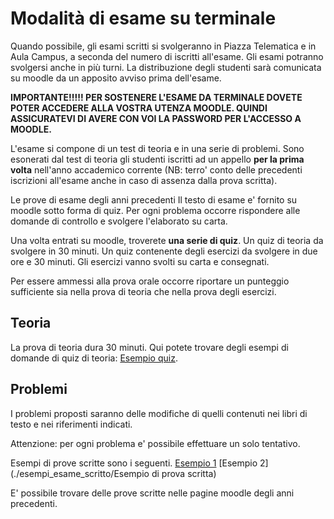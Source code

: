 # Modalità di esame su terminale

Quando possibile, gli esami scritti si svolgeranno in Piazza Telematica e in Aula Campus, a seconda del numero di iscritti all'esame. Gli esami potranno svolgersi anche in più turni. La distribuzione degli studenti sarà comunicata su moodle da un apposito avviso prima dell'esame.

**IMPORTANTE!!!!! PER SOSTENERE L'ESAME DA TERMINALE DOVETE POTER ACCEDERE ALLA VOSTRA UTENZA MOODLE. QUINDI ASSICURATEVI DI AVERE CON VOI LA PASSWORD PER L'ACCESSO A MOODLE.** 

L'esame si compone di un test di teoria e in una serie di problemi. Sono esonerati dal test di teoria gli studenti iscritti ad un appello **per la prima volta** nell'anno accademico corrente (NB: terro' conto delle precedenti iscrizioni all'esame anche in caso di assenza dalla prova scritta).

Le prove di esame degli anni precedenti Il testo di esame e' fornito su moodle sotto forma di quiz. Per ogni problema occorre rispondere alle domande di controllo e svolgere l'elaborato su carta.  

Una volta entrati su moodle, troverete **una serie di quiz**. Un quiz di teoria da svolgere in 30 minuti. Un quiz contenente degli esercizi da svolgere in due ore e 30 minuti. Gli esercizi vanno svolti su carta e consegnati.

Per essere ammessi alla prova orale occorre riportare un punteggio sufficiente sia nella prova di teoria che nella prova degli esercizi. 

## Teoria

La prova di teoria dura 30 minuti. Qui potete trovare degli esempi di domande di quiz di teoria: [Esempio quiz](esempio_quiz). 

## Problemi

I problemi proposti saranno delle modifiche di quelli contenuti nei libri di testo e nei riferimenti indicati. 

Attenzione: per ogni problema e' possibile effettuare un solo tentativo.

Esempi di prove scritte sono i seguenti. [Esempio 1](esempi_esame_scritto/esempio_esame_20210102)  [Esempio 2](./esempi_esame_scritto/Esempio di prova scritta)

E' possibile trovare delle prove scritte nelle pagine moodle degli anni precedenti.

<script type="text/javascript" src="https://freevisitorcounters.com/en/home/counter/905518/t/0"></script>